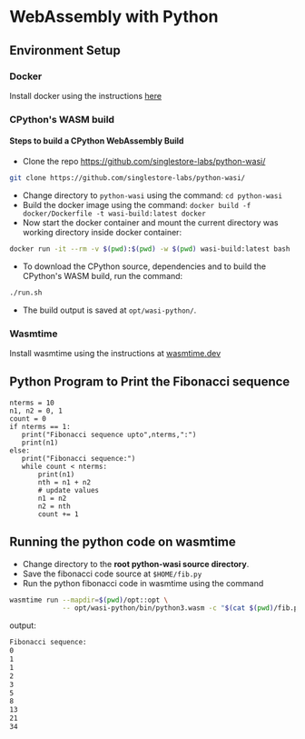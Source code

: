 # WebAssembly with Python

## Environment Setup

### Docker
Install docker using the instructions [here](https://docs.docker.com/engine/install/)
### CPython's WASM build
#### Steps to build a CPython WebAssembly Build

- Clone the repo https://github.com/singlestore-labs/python-wasi/
```bash
git clone https://github.com/singlestore-labs/python-wasi/
```
- Change directory to ```python-wasi``` using the command: ```cd python-wasi```
- Build the docker image using the command: ```docker build -f docker/Dockerfile -t wasi-build:latest docker```
- Now start the docker container and mount the current directory was working directory inside docker container:
```bash
docker run -it --rm -v $(pwd):$(pwd) -w $(pwd) wasi-build:latest bash
```
- To download the CPython source, dependencies and to build the CPython's WASM build, run the command:
```bash
./run.sh
```
- The build output is saved at ```opt/wasi-python/```.
### Wasmtime
Install wasmtime using the instructions at [wasmtime.dev](https://wasmtime.dev/)

## Python Program to Print the Fibonacci sequence

```python3
nterms = 10
n1, n2 = 0, 1
count = 0
if nterms == 1:
   print("Fibonacci sequence upto",nterms,":")
   print(n1)
else:
   print("Fibonacci sequence:")
   while count < nterms:
       print(n1)
       nth = n1 + n2
       # update values
       n1 = n2
       n2 = nth
       count += 1
```

## Running the python code on wasmtime
- Change directory to the **root python-wasi source directory**.
- Save the fibonacci code source at ```$HOME/fib.py```
- Run the python fibonacci code in wasmtime using the command
```bash
wasmtime run --mapdir=$(pwd)/opt::opt \
             -- opt/wasi-python/bin/python3.wasm -c "$(cat $(pwd)/fib.py)"
```
output:
```bash
Fibonacci sequence:
0
1
1
2
3
5
8
13
21
34
```

